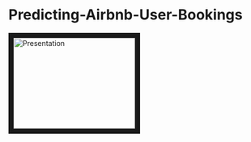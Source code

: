 # Predicting-Airbnb-User-Bookings
<a href="http://www.youtube.com/watch?feature=player_embedded&v=KpG91P1-ZI8
" target="_blank"><img src="http://img.youtube.com/vi/KpG91P1-ZI8/0.jpg" 
alt="Presentation" width="240" height="180" border="10" /></a>
